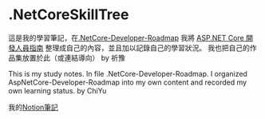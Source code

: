 # .NetCoreSkillTree 
這是我的學習筆記，在[.NetCore-Developer-Roadmap](https://github.com/eric861129/.NetCoreSkillTree/tree/master/.NetCore-Developer-Roadmap)
我將 [ASP.NET Core 開發人員指南](https://github.com/MoienTajik/AspNetCore-Developer-Roadmap/blob/master/ReadMe.zh-Hant.md)
整理成自己的內容，並且加以記錄自己的學習狀況。
我也把自己的作品集放置於此（或連結導向）
by 祈豫

This is my study notes. In file .NetCore-Developer-Roadmap.
I organized AspNetCore-Developer-Roadmap into my own content and recorded my own learning status.
by ChiYu

我的[Notion筆記](https://efficacious-seashore-2e0.notion.site/16e8419899354d82bf2263c3587f8158?v=08a4045339134606bae8ffc440ec939d) 
